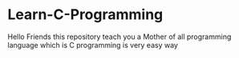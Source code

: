 # Learn-C-Programming
Hello Friends this repository teach you a Mother of all programming language which is C programming is very easy way 
